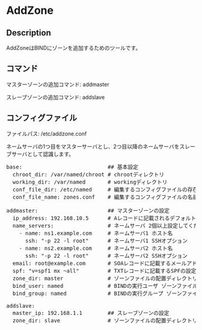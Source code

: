 
AddZone
====

Description
-----------
AddZoneはBINDにゾーンを追加するためのツールです。

コマンド
------
マスターゾーンの追加コマンド: addmaster

スレーブゾーンの追加コマンド: addslave

コンフィグファイル
---------------
ファイルパス: /etc/addzone.conf

ネームサーバの1つ目をマスターサーバとし、2つ目以降のネームサーバをスレーブサーバとして認識します。
<pre>
base:                           ## 基本設定
  chroot_dir: /var/named/chroot # chrootディレクトリ
  working_dir: /var/named       # workingディレクトリ
  conf_file_dir: /etc/named     # 編集するコンフィグファイルの存在するディレクトリ
  conf_file_name: zones.conf    # 編集するコンフィグファイルの名前

addmaster:                      ## マスターゾーンの設定
  ip_address: 192.168.10.5      # Aレコードに記載されるデフォルトIPアドレス
  name_servers:                 # ネームサーバ 2個以上設定してください
    - name: ns1.example.com     # ネームサーバ1 ホスト名
      ssh: "-p 22 -l root"      # ネームサーバ1 SSHオプション
    - name: ns2.example.com     # ネームサーバ2 ホスト名
      ssh: "-p 22 -l root"      # ネームサーバ2 SSHオプション
  email: root@example.com       # SOAレコードに記載するメールアドレス
  spf: "v=spf1 mx ~all"         # TXTレコードに記載するSPFの設定
  zone_dir: master              # ゾーンファイルの配置ディレクトリ
  bind_user: named              # BINDの実行ユーザ ゾーンファイルのパーミッション
  bind_group: named             # BINDの実行グループ ゾーンファイルのパーミッション

addslave:
  master_ip: 192.168.1.1        ## スレーブゾーンの設定
  zone_dir: slave               # ゾーンファイルの配置ディレクトリ
</pre>
